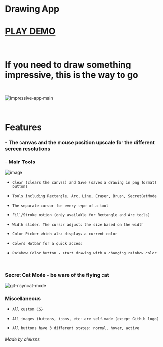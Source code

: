 # Drawing App

# [PLAY DEMO](https://aleksns.github.io/impressive-painter/)
<br />

# If you need to draw something impressive, this is the way to go

<br />


![impressive-app-main](https://user-images.githubusercontent.com/75623459/143688290-753af27a-2c91-4a64-a727-fe1f61f416e0.jpg)

<br />

# Features

### - The canvas and the mouse position upscale for the different screen resolutions

### - Main Tools

![image](https://user-images.githubusercontent.com/75623459/143688337-c31ddd8a-f5fa-4c95-a43c-594ec621ad84.png)

- `Clear (clears the canvas) and Save (saves a drawing in png format) buttons`

- `Tools including Rectangle, Arc, Line, Eraser, Brush, SecretCatMode`

- `The separate cursor for every type of a tool`

- `Fill/Stroke option (only available for Rectangle and Arc tools)`

- `Width slider. The cursor adjusts the size based on the width`

- `Color Picker which also displays a current color`

- `Colors Hotbar for a quick access`

- `Rainbow Color button - start drawing with a changing rainbow color`

<br />

### Secret Cat Mode - be ware of the flying cat

![git-nayncat-mode](https://user-images.githubusercontent.com/75623459/143688315-f2d3bb57-b7f5-4dcd-90c0-313f96d10a5f.jpg)


### Miscellaneous

- `All custom CSS`

- `All images (buttons, icons, etc) are self-made (except Github logo)`

- `All buttons have 3 different states: normal, hover, active`

###### Made by aleksns
